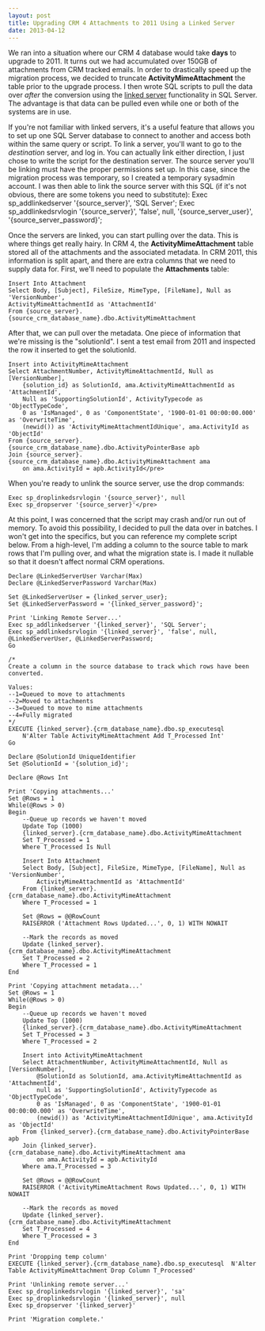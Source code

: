 ```yaml
---
layout: post
title: Upgrading CRM 4 Attachments to 2011 Using a Linked Server
date: 2013-04-12
---
```


We ran into a situation where our CRM 4 database would take **days** to upgrade to 2011. It turns out we had accumulated over 150GB of attachments from CRM tracked emails. In order to drastically speed up the migration process, we decided to truncate **ActivityMimeAttachment** the table prior to the upgrade process. I then wrote SQL scripts to pull the data over _after_ the conversion using the [linked server](http://msdn.microsoft.com/en-us/library/ms188279.aspx) functionality in SQL Server. The advantage is that data can be pulled even while one or both of the systems are in use.

If you're not familiar with linked servers, it's a useful feature that allows you to set up one SQL Server database to connect to another and access both within the same query or script. To link a server, you'll want to go to the _destination_ server, and log in. You can actually link either direction, I just chose to write the script for the destination server. The source server you'll be linking must have the proper permissions set up. In this case, since the migration process was temporary, so I created a temporary sysadmin account. I was then able to link the source server with this SQL (if it's not obvious, there are some tokens you need to substitute):
    Exec sp_addlinkedserver '{source_server}', 'SQL Server';
    Exec sp_addlinkedsrvlogin '{source_server}', 'false', null, '{source_server_user}', '{source_server_password}';

Once the servers are linked, you can start pulling over the data. This is where things get really hairy. In CRM 4, the **ActivityMimeAttachment** table stored all of the attachments and the associated metadata. In CRM 2011, this information is split apart, and there are extra columns that we need to supply data for. First, we'll need to populate the **Attachments** table:

    Insert Into Attachment
    Select Body, [Subject], FileSize, MimeType, [FileName], Null as 'VersionNumber',
	ActivityMimeAttachmentId as 'AttachmentId'
	From {source_server}.{source_crm_database_name}.dbo.ActivityMimeAttachment

After that, we can pull over the metadata. One piece of information that we're missing is the "solutionId". I sent a test email from 2011 and inspected the row it inserted to get the solutionId.

	Insert into ActivityMimeAttachment
	Select AttachmentNumber, ActivityMimeAttachmentId, Null as [VersionNumber],
		{solution_id} as SolutionId, ama.ActivityMimeAttachmentId as 'AttachmentId',
		Null as 'SupportingSolutionId', ActivityTypecode as 'ObjectTypeCode',
		0 as 'IsManaged', 0 as 'ComponentState', '1900-01-01 00:00:00.000' as 'OverwriteTime',
		(newid()) as 'ActivityMimeAttachmentIdUnique', ama.ActivityId as 'ObjectId'
	From {source_server}.{source_crm_database_name}.dbo.ActivityPointerBase apb
	Join {source_server}.{source_crm_database_name}.dbo.ActivityMimeAttachment ama
		on ama.ActivityId = apb.ActivityId</pre>

When you're ready to unlink the source server, use the drop commands:

	Exec sp_droplinkedsrvlogin '{source_server}', null
	Exec sp_dropserver '{source_server}'</pre>

At this point, I was concerned that the script may crash and/or run out of memory. To avoid this possibility, I decided to pull the data over in batches. I won't get into the specifics, but you can reference my complete script below. From a high-level, I'm adding a column to the source table to mark rows that I'm pulling over, and what the migration state is. I made it nullable so that it doesn't affect normal CRM operations.

	Declare @LinkedServerUser Varchar(Max)
	Declare @LinkedServerPassword Varchar(Max)

	Set @LinkedServerUser = {linked_server_user};
	Set @LinkedServerPassword = '{linked_server_password}';

	Print 'Linking Remote Server...'
	Exec sp_addlinkedserver '{linked_server}', 'SQL Server';
	Exec sp_addlinkedsrvlogin '{linked_server}', 'false', null, @LinkedServerUser, @LinkedServerPassword;
	Go

	/*
	Create a column in the source database to track which rows have been converted.
	
	Values:
	--1=Queued to move to attachments
	--2=Moved to attachments
	--3=Queued to move to mime attachments
	--4=Fully migrated
	*/
	EXECUTE {linked_server}.{crm_database_name}.dbo.sp_executesql
		N'Alter Table ActivityMimeAttachment Add T_Processed Int'
	Go
	
	Declare @SolutionId UniqueIdentifier
	Set @SolutionId = '{solution_id}';
	
	Declare @Rows Int
	
	Print 'Copying attachments...'
	Set @Rows = 1
	While(@Rows > 0)
	Begin
		--Queue up records we haven't moved
		Update Top (1000)
		{linked_server}.{crm_database_name}.dbo.ActivityMimeAttachment
		Set T_Processed = 1
		Where T_Processed Is Null
	
		Insert Into Attachment
		Select Body, [Subject], FileSize, MimeType, [FileName], Null as 'VersionNumber',
			ActivityMimeAttachmentId as 'AttachmentId'
		From {linked_server}.{crm_database_name}.dbo.ActivityMimeAttachment
		Where T_Processed = 1
	
		Set @Rows = @@RowCount
		RAISERROR ('Attachment Rows Updated...', 0, 1) WITH NOWAIT
	
		--Mark the records as moved
		Update {linked_server}.{crm_database_name}.dbo.ActivityMimeAttachment
		Set T_Processed = 2
		Where T_Processed = 1
	End
	
	Print 'Copying attachment metadata...'
	Set @Rows = 1
	While(@Rows > 0)
	Begin
		--Queue up records we haven't moved
		Update Top (1000)
		{linked_server}.{crm_database_name}.dbo.ActivityMimeAttachment
		Set T_Processed = 3
		Where T_Processed = 2
	
		Insert into ActivityMimeAttachment
		Select AttachmentNumber, ActivityMimeAttachmentId, Null as [VersionNumber],
			@SolutionId as SolutionId, ama.ActivityMimeAttachmentId as 'AttachmentId',
			null as 'SupportingSolutionId', ActivityTypecode as 'ObjectTypeCode',
			0 as 'IsManaged', 0 as 'ComponentState', '1900-01-01 00:00:00.000' as 'OverwriteTime',
			(newid()) as 'ActivityMimeAttachmentIdUnique', ama.ActivityId as 'ObjectId'
		From {linked_server}.{crm_database_name}.dbo.ActivityPointerBase apb
		Join {linked_server}.{crm_database_name}.dbo.ActivityMimeAttachment ama
			on ama.ActivityId = apb.ActivityId
		Where ama.T_Processed = 3
	
		Set @Rows = @@RowCount
		RAISERROR ('ActivityMimeAttachment Rows Updated...', 0, 1) WITH NOWAIT
	
		--Mark the records as moved
		Update {linked_server}.{crm_database_name}.dbo.ActivityMimeAttachment
		Set T_Processed = 4
		Where T_Processed = 3
	End
	
	Print 'Dropping temp column'
	EXECUTE {linked_server}.{crm_database_name}.dbo.sp_executesql  N'Alter Table ActivityMimeAttachment Drop Column T_Processed'
	
	Print 'Unlinking remote server...'
	Exec sp_droplinkedsrvlogin '{linked_server}', 'sa'
	Exec sp_droplinkedsrvlogin '{linked_server}', null
	Exec sp_dropserver '{linked_server}'
	
	Print 'Migration complete.'